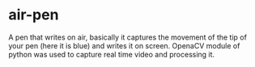 # air-pen
A pen that writes on air, basically it captures the movement of the tip of your pen (here it is blue) and writes it on screen.
OpenaCV module of python was used to capture real time video and processing it.
